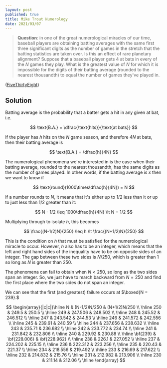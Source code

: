```yaml
---
layout: post
published: true
title: Mike Trout Numerology
date: 2021/03/07
---
```


>**Question**: in one of the great numerological miracles of our time, baseball players are obtaining batting averages with the same first three significant digits as the number of games in the stretch that the batting statistics are taken over. Is this an effect of rare planetary alignment? Suppose that a baseball player gets $4$ at bats in every of the $N$ games they play. What is the greatest value of $N$ for which it is impossible for the digits of their batting average (rounded to the nearest thousandth) to equal the number of games they've played in.

<!--more-->

([FiveThirtyEight](URL))

## Solution

Batting average is the probability that a batter gets a hit in any given at bat, i.e.

$$ \text{B.A.} = \dfrac{\text{hits}}{\text{at bats}} $$

If the player has $h$ hits on the $N$ game season, and therefore $4N$ at bats, then their batting average is

$$ \text{B.A.} = \dfrac{h}{4N} $$ 

The numerological phenomena we're interested in is the case when their batting average, rounded to the nearest thousandth, has the same digits as the number of games played. In other words, if the batting average is $x$ then we want to know if

$$ \text{round}(1000\times\dfrac{h}{4N}) = N $$

If a number rounds to $N,$ it means that it's either up to $1/2$ less than it or up to just less than $1/2$ greater than it:

$$ N - 1/2 \leq 1000\dfrac{h}{4N} \lt N + 1/2 $$

Multiplying through to isolate $h,$ this becomes

$$ \frac{(N-1/2)N}{250} \leq h \lt \frac{(N+1/2)N}{250} $$

This is the condition on $h$ that must be satisfied for the numerological miracle to occur. However, $h$ also has to be an integer, which means that the left and right hand sides of the inequality have to be on opposite sides of an integer. The gap between these two sides is $N/250,$ which is greater than $1$ so long as $N$ is greater than $250.$ 

The phenomena can fail to obtain when $N \lt 250$, so long as the two sides span an integer. So, we just have to march backward from $N=250$ and find the first place where the two sides do not span an integer.

We can see that the first (and greatest) failure occurs at $\boxed{N = 239}.$

$$
\begin{array}{|c|c|}\hline
N & (N-1/2)N/250 & (N+1/2)N/250 \\ \hline
250 & 249.5 & 250.5 \\ \hline
249 & 247.506 & 248.502 \\ \hline
248 & 245.52 & 246.512 \\ \hline
247 & 243.542 & 244.53 \\ \hline
246 & 241.572 & 242.556 \\ \hline
245 & 239.61 & 240.59 \\ \hline
244 & 237.656 & 238.632 \\ \hline
243 & 235.71 & 236.682 \\ \hline
242 & 233.772 & 234.74 \\ \hline
241 & 231.842 & 232.806 \\ \hline
240 & 229.92 & 230.88 \\ \hline
\bf{239} & \bf{228.006} & \bf{228.962} \\ \hline
238 & 226.1 & 227.052 \\ \hline
237 & 224.202 & 225.15 \\ \hline
236 & 222.312 & 223.256 \\ \hline
235 & 220.43 & 221.37 \\ \hline
234 & 218.556 & 219.492 \\ \hline
233 & 216.69 & 217.622 \\ \hline
232 & 214.832 & 215.76 \\ \hline
231 & 212.982 & 213.906 \\ \hline
230 & 211.14 & 212.06 \\ \hline
\end{array}
$$



<br>
